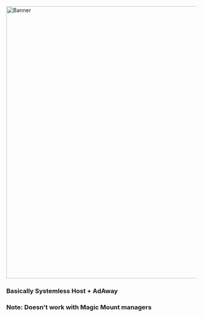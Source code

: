 <img width="1280" height="720" alt="Banner" src="https://github.com/user-attachments/assets/e88c1cab-6b55-40db-95ef-366fd9306471" />

### Basically Systemless Host + AdAway <br />
### Note: Doesn't work with Magic Mount managers
